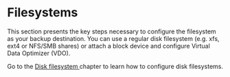 # Filesystems

This section presents the key steps necessary to configure the filesystem as your backup destination. You can use a regular disk filesystem \(e.g. xfs, ext4 or NFS/SMB shares\) or attach a block device and configure Virtual Data Optimizer \(VDO\).  

Go to the [Disk filesystem ](https://storware.gitbook.io/kodo-for-cloud-office365/deployment/backup-destinations/filesystems/disk-filesystem)chapter to learn how to configure disk filesystems.


